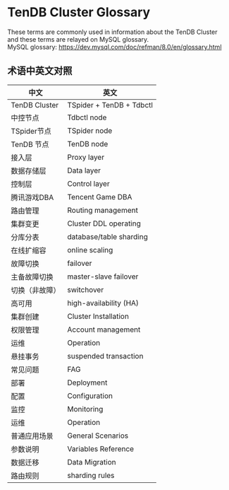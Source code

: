 # TenDB Cluster Glossary
These terms are commonly used in information about the TenDB Cluster and these terms are relayed on MySQL glossary.   
MySQL glossary: https://dev.mysql.com/doc/refman/8.0/en/glossary.html



## 术语中英文对照

| 中文   | 英文   |   
|-|-|
|TenDB Cluster | TSpider + TenDB + Tdbctl    
|中控节点 | Tdbctl node  
|TSpider节点 | TSpider node   
|TenDB 节点 |  TenDB node   
|接入层 | Proxy layer   
|数据存储层 |  Data layer  
|控制层 | Control layer
|腾讯游戏DBA |  Tencent Game DBA   
|路由管理 | Routing management
|集群变更 | Cluster DDL operating     
|分库分表 | database/table sharding   
|在线扩缩容 | online scaling   
|故障切换 | failover
|主备故障切换 | master-slave failover    
|切换（非故障） |switchover 
|高可用 | high-availability (HA)
| 集群创建 | Cluster Installation
| 权限管理 | Account management
| 运维| Operation 
| 悬挂事务 |  suspended transaction
| 常见问题 | FAG
| 部署 | Deployment
| 配置 | Configuration
| 监控 | Monitoring
| 运维 | Operation
| 普通应用场景 | General Scenarios
| 参数说明 | Variables Reference
| 数据迁移 | Data Migration
| 路由规则 | sharding rules



